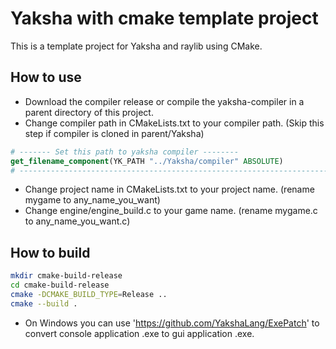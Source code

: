# Yaksha with cmake template project

This is a template project for Yaksha and raylib using CMake.

## How to use
* Download the compiler release or compile the yaksha-compiler in a parent directory of this project.
* Change compiler path in CMakeLists.txt to your compiler path. (Skip this step if compiler is cloned in parent/Yaksha)
```cmake
# ------- Set this path to yaksha compiler --------
get_filename_component(YK_PATH "../Yaksha/compiler" ABSOLUTE)
# --------------------------------------------------------------------------------------------------
```
* Change project name in CMakeLists.txt to your project name. (rename mygame to any_name_you_want)
* Change engine/engine_build.c to your game name. (rename mygame.c to any_name_you_want.c)

## How to build

```bash
mkdir cmake-build-release
cd cmake-build-release
cmake -DCMAKE_BUILD_TYPE=Release ..
cmake --build .
```

* On Windows you can use 'https://github.com/YakshaLang/ExePatch' to convert console application .exe to gui application .exe.